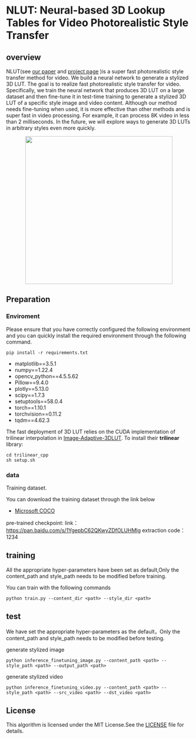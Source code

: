 # NLUT: Neural-based 3D Lookup Tables for Video Photorealistic Style Transfer

## overview 
NLUT(see [our paper](https://arxiv.org/pdf/2303.09170) and [project page](https://semchan.github.io/NLUT_Project/) )is a super fast photorealistic style transfer method for video. We build a neural network to generate a stylized 3D LUT. The goal is to realize fast photorealistic style transfer for video. Specifically, we train the neural network that produces 3D LUT on a large dataset and then fine-tune it in test-time training to generate a stylized 3D LUT of a specific style image and video content. Although our method needs fine-tuning when used, it is more effective than other methods and is super fast in video processing. For example, it can process 8K video in less than 2 milliseconds. In the future, we will explore ways to generate 3D LUTs in arbitrary styles even more quickly.
<div align=center><img height="400" src="./teaser.png"/></div>


## Preparation 

### Enviroment
Please ensure that you have correctly configured the following environment and you can quickly install the required environment through the following command. 

	pip install -r requirements.txt

- matplotlib==3.5.1
- numpy==1.22.4
- opencv_python==4.5.5.62
- Pillow==9.4.0
- plotly==5.13.0
- scipy==1.7.3
- setuptools==58.0.4
- torch==1.10.1
- torchvision==0.11.2
- tqdm==4.62.3

The fast deployment of 3D LUT relies on the CUDA implementation of trilinear interpolation in [Image-Adaptive-3DLUT](https://github.com/HuiZeng/Image-Adaptive-3DLUT).
To install their **trilinear** library: 

    cd trilinear_cpp
    sh setup.sh

	

### data
Training dataset.

You can download the training dataset through the link below

- [Microsoft COCO](https://cocodataset.org/#download) 

pre-trained checkpoint: link：https://pan.baidu.com/s/1YgepbC62QKwyZDfOLUHMlg 
extraction code：1234 

## training
All the appropriate hyper-parameters have been set as default,Only the content_path and style_path needs to be modified before training.

You can train with the following commands	

	python train.py --content_dir <path> --style_dir <path>
## test

We have set the appropriate hyper-parameters as the default，Only the content_path and style_path needs to be modified before testing.

generate stylized image



	python inference_finetuning_image.py --content_path <path> --style_path <path> --output_path <path>

generate stylized video



	python inference_finetuning_video.py --content_path <path> --style_path <path> --src_video <path> --dst_video <path>

## License
This algorithm is licensed under the MIT License.See the [LICENSE](LICENSE) file for details.
